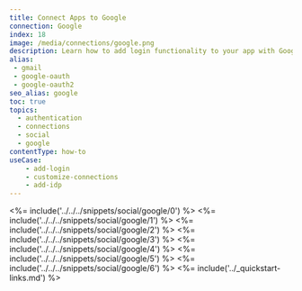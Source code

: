 ```yaml
---
title: Connect Apps to Google
connection: Google
index: 18
image: /media/connections/google.png
description: Learn how to add login functionality to your app with Google. You will need to generate keys, copy these into your Auth0 settings, and enable the connection.
alias:
 - gmail
 - google-oauth
 - google-oauth2
seo_alias: google
toc: true
topics:
  - authentication
  - connections
  - social
  - google
contentType: how-to
useCase:
    - add-login
    - customize-connections
    - add-idp
---
```

<%= include('../../../snippets/social/google/0') %> 
<%= include('../../../snippets/social/google/1') %> 
<%= include('../../../snippets/social/google/2') %> 
<%= include('../../../snippets/social/google/3') %> 
<%= include('../../../snippets/social/google/4') %> 
<%= include('../../../snippets/social/google/5') %> 
<%= include('../../../snippets/social/google/6') %> 
<%= include('../_quickstart-links.md') %>
